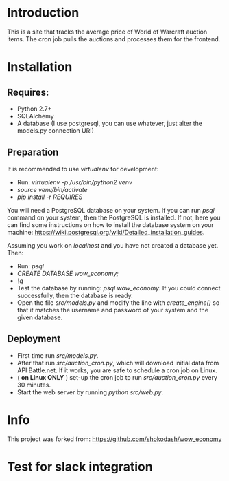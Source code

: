 # Introduction

This is a site that tracks the average price of World of Warcraft auction items.
The cron job pulls the auctions and processes them for the frontend.

# Installation

## Requires:
 - Python 2.7+
 - SQLAlchemy
 - A database (I use postgresql, you can use whatever, just alter the models.py connection URI)

## Preparation

It is recommended to use _virtualenv_ for development:

 - Run: _virtualenv -p /usr/bin/python2 venv_
 - _source venv/bin/activate_
 - _pip install -r REQUIRES_

You will need a PostgreSQL database on your system. If you can run _psql_ command on your system, then the PostgreSQL is installed. If not, here you can find some instructions on how to install the database system on your machine: https://wiki.postgresql.org/wiki/Detailed_installation_guides.

Assuming you work on _localhost_ and you have not created a database yet. Then:

 - Run: _psql_
 - _CREATE DATABASE wow_economy;_
 - _\q_
 - Test the database by running: _psql wow_economy_. If you could connect successfully, then the database is ready.
 - Open the file _src/models.py_ and modify the line with _create_engine()_ so that it matches the username and password of your system and the given database.

## Deployment

 - First time run _src/models.py_.
 - After that run _src/auction_cron.py_, which will download initial data from API Battle.net. If it works, you are safe to schedule a cron job on Linux.
 - ( **on Linux ONLY** ) set-up the cron job to run _src/auction_cron.py_ every 30 minutes.
 - Start the web server by running _python src/web.py_.


# Info

This project was forked from: https://github.com/shokodash/wow_economy

# Test for slack integration
